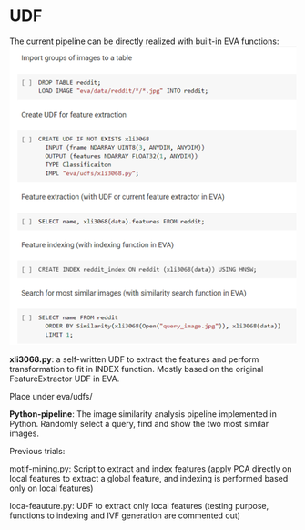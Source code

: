 # UDF

The current pipeline can be directly realized with built-in EVA functions:
![pipelineInEVA](pipelineInEVA.png)


**xli3068.py**: a self-written UDF to extract the features and perform transformation to fit in INDEX function. Mostly based on the original FeatureExtractor UDF in EVA.

Place under eva/udfs/

**Python-pipeline**: The image similarity analysis pipeline implemented in Python. Randomly select a query, find and show the two most similar images.

Previous trials:

motif-mining.py: Script to extract and index features (apply PCA directly on local features to extract a global feature, and indexing is performed based only on local features)

loca-feauture.py: UDF to extract only local features (testing purpose, functions to indexing and IVF generation are commented out)
